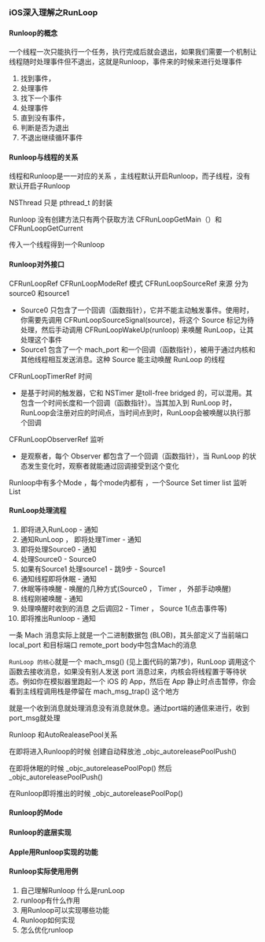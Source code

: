 ### iOS深入理解之RunLoop

#### Runloop的概念

一个线程一次只能执行一个任务，执行完成后就会退出，如果我们需要一个机制让线程随时处理事件但不退出，这就是Runloop，事件来的时候来进行处理事件

1. 找到事件，
2. 处理事件
3. 找下一个事件
4. 处理事件
5. 直到没有事件，
6. 判断是否为退出
7. 不退出继续循环事件

#### Runloop与线程的关系

线程和Runloop是一一对应的关系 ，主线程默认开启Runloop，而子线程，没有默认开启子Runloop

NSThread 只是 pthread_t 的封装

Runloop 没有创建方法只有两个获取方法 CFRunLoopGetMain（）和 CFRunLoopGetCurrent

传入一个线程得到一个Runloop



#### Runloop对外接口

CFRunLoopRef
CFRunLoopModeRef 模式
CFRunLoopSourceRef 来源 分为 source0 和source1 

- Source0 只包含了一个回调（函数指针），它并不能主动触发事件。使用时，你需要先调用 CFRunLoopSourceSignal(source)，将这个 Source 标记为待处理，然后手动调用 CFRunLoopWakeUp(runloop) 来唤醒 RunLoop，让其处理这个事件
- Source1 包含了一个 mach_port 和一个回调（函数指针），被用于通过内核和其他线程相互发送消息。这种 Source 能主动唤醒 RunLoop 的线程

CFRunLoopTimerRef 时间 

- 是基于时间的触发器，它和 NSTimer 是toll-free bridged 的，可以混用。其包含一个时间长度和一个回调（函数指针）。当其加入到 RunLoop 时，RunLoop会注册对应的时间点，当时间点到时，RunLoop会被唤醒以执行那个回调

CFRunLoopObserverRef 监听

- 是观察者，每个 Observer 都包含了一个回调（函数指针），当 RunLoop 的状态发生变化时，观察者就能通过回调接受到这个变化

Runloop中有多个Mode ，每个mode内都有 ，一个Source Set timer list 监听List



#### RunLoop处理流程 

1. 即将进入RunLoop                                 - 通知
2. 通知RunLoop ， 即将处理Timer         - 通知 
3. 即将处理Source0                                  - 通知 
4. 处理Source0                                         - Source0 
5. 如果有Source1 处理source1 - 跳9步  - Source1 
6. 通知线程即将休眠                                 - 通知
7. 休眠等待唤醒                                         - 唤醒的几种方式(Source0 ， Timer ， 外部手动唤醒)
8. 线程刚被唤醒                                         - 通知
9. 处理唤醒时收到的消息 之后调回2       - Timer ， Source 1(点击事件等)
10. 即将推出Runloop                                 - 通知  

一条 Mach 消息实际上就是一个二进制数据包 (BLOB)，其头部定义了当前端口 local_port 和目标端口 remote_port body中包含Mach的消息

`RunLoop 的核心`就是一个 mach_msg() (见上面代码的第7步)，RunLoop 调用这个函数去接收消息，如果没有别人发送 port 消息过来，内核会将线程置于等待状态。例如你在模拟器里跑起一个 iOS 的 App，然后在 App 静止时点击暂停，你会看到主线程调用栈是停留在 mach_msg_trap() 这个地方

就是一个收到消息就处理消息没有消息就休息。通过port端的通信来进行，收到port_msg就处理

Runloop 和AutoRealeasePool关系 

在即将进入Runloop的时候 创建自动释放池 _objc_autoreleasePoolPush()

在即将休眠的时候   _objc_autoreleasePoolPop() 然后   _objc_autoreleasePoolPush()

在Runloop即将推出的时候 _objc_autoreleasePoolPop()

#### Runloop的Mode

#### Runloop的底层实现

#### Apple用Runloop实现的功能

#### Runloop实际使用用例



1. 自己理解Runloop 什么是runLoop
2. runloop有什么作用 
3. 用Runloop可以实现哪些功能
4. Runloop如何实现 
5. 怎么优化runloop